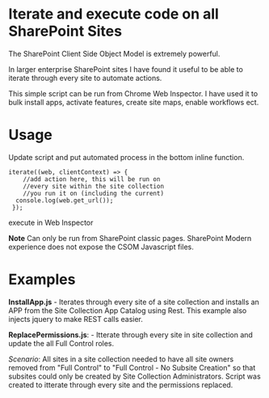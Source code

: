# Iterate and execute code on all SharePoint Sites
The SharePoint Client Side Object Model is extremely powerful. 

In larger enterprise SharePoint sites I have found it useful to be able to iterate through every site to automate actions.

This simple script can be run from Chrome Web Inspector. I have used it to bulk install apps, activate features, create site maps, enable workflows ect.

# Usage  
Update script and put automated process in the bottom inline function.

    iterate((web, clientContext) => {
        //add action here, this will be run on
        //every site within the site collection
        //you run it on (including the current)
	  console.log(web.get_url());
     });

execute in Web Inspector

**Note** Can only be run from SharePoint classic pages. SharePoint Modern experience does not expose the CSOM Javascript files.

# Examples  
**InstallApp.js** - Iterates through every site of a site collection and installs an APP from the Site Collection App Catalog using Rest. This example also injects jquery to make REST calls easier.

**ReplacePermissions.js**:  - Itterate through every site in site collection and update the all Full Control roles.

*Scenario*: All sites in a site collection needed to have all site owners removed from "Full Control" to "Full Control - No Subsite Creation" so that subsites could only be created by Site Collection Administrators. Script was created to itterate through every site and the permissions replaced.
